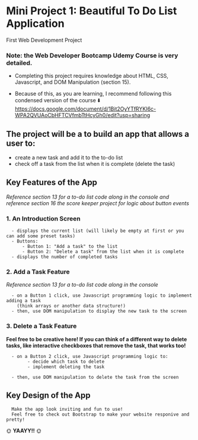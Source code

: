 # Mini Project 1: Beautiful To Do List Application
First Web Development Project

### **Note:** the Web Developer Bootcamp Udemy Course is **very** detailed. 

   - Completing this project requires knowledge about HTML, CSS, Javascript, 
    and DOM Manipulation (section 15). 

   - Because of this, as you are learning, I recommend following this condensed 
    version of the course :arrow_down:                
    https://docs.google.com/document/d/1Bit2OyYTfRYKI6c-WPA2QVUAoCbHFTCVfmbTtHcyGh0/edit?usp=sharing


## The project will be a to build an app that allows a user to:
- create a new task and add it to the to-do list
- check off a task from the list when it is complete (delete the task)
 
 

## Key Features of the App
*Reference section 13 for a to-do list code along in the console and reference section 16 the score keeper project for logic about button events*

  ### 1. An Introduction Screen 
      
      - displays the current list (will likely be empty at first or you can add some preset tasks)
      - Buttons:
          - Button 1: "Add a task" to the list
          - Button 2: "Delete a task" from the list when it is complete
      - displays the number of completed tasks
 
  ### 2. Add a Task Feature
*Reference section 13 for a to-do list code along in the console*
      
      - on a Button 1 click, use Javascript programming logic to implement adding a task 
        (think arrays or another data structure!)
      - then, use DOM manipulation to display the new task to the screen
      
  ### 3. Delete a Task Feature

**Feel free to be creative here! 
If you can think of a different way to delete tasks, like interactive checkboxes that remove the task, that works too!** 
      
      - on a Button 2 click, use Javascript programming logic to:
            - decide which task to delete
            - implement deleting the task
            
      - then, use DOM manipulation to delete the task from the screen 

## Key Design of the App
      Make the app look inviting and fun to use! 
      Feel free to check out Bootstrap to make your website responive and pretty!


 :sun_with_face: **YAAYY!!** :sun_with_face:
